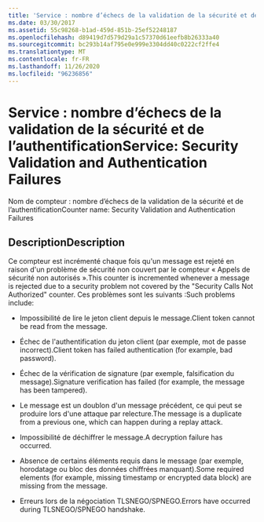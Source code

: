 ```yaml
---
title: 'Service : nombre d’échecs de la validation de la sécurité et de l’authentification'
ms.date: 03/30/2017
ms.assetid: 55c98268-b1ad-459d-851b-25ef52248187
ms.openlocfilehash: d89419d7d579d29a1c57370d61eefb8b26333a40
ms.sourcegitcommit: bc293b14af795e0e999e3304dd40c0222cf2ffe4
ms.translationtype: MT
ms.contentlocale: fr-FR
ms.lasthandoff: 11/26/2020
ms.locfileid: "96236856"
---
```

# <a name="service-security-validation-and-authentication-failures"></a><span data-ttu-id="1df32-102">Service : nombre d’échecs de la validation de la sécurité et de l’authentification</span><span class="sxs-lookup"><span data-stu-id="1df32-102">Service: Security Validation and Authentication Failures</span></span>

<span data-ttu-id="1df32-103">Nom de compteur : nombre d’échecs de la validation de la sécurité et de l’authentification</span><span class="sxs-lookup"><span data-stu-id="1df32-103">Counter name: Security Validation and Authentication Failures</span></span>  
  
## <a name="description"></a><span data-ttu-id="1df32-104">Description</span><span class="sxs-lookup"><span data-stu-id="1df32-104">Description</span></span>  

 <span data-ttu-id="1df32-105">Ce compteur est incrémenté chaque fois qu'un message est rejeté en raison d'un problème de sécurité non couvert par le compteur « Appels de sécurité non autorisés ».</span><span class="sxs-lookup"><span data-stu-id="1df32-105">This counter is incremented whenever a message is rejected due to a security problem not covered by the "Security Calls Not Authorized" counter.</span></span> <span data-ttu-id="1df32-106">Ces problèmes sont les suivants :</span><span class="sxs-lookup"><span data-stu-id="1df32-106">Such problems include:</span></span>  
  
- <span data-ttu-id="1df32-107">Impossibilité de lire le jeton client depuis le message.</span><span class="sxs-lookup"><span data-stu-id="1df32-107">Client token cannot be read from the message.</span></span>  
  
- <span data-ttu-id="1df32-108">Échec de l'authentification du jeton client (par exemple, mot de passe incorrect).</span><span class="sxs-lookup"><span data-stu-id="1df32-108">Client token has failed authentication (for example, bad password).</span></span>  
  
- <span data-ttu-id="1df32-109">Échec de la vérification de signature (par exemple, falsification du message).</span><span class="sxs-lookup"><span data-stu-id="1df32-109">Signature verification has failed (for example, the message has been tampered).</span></span>  
  
- <span data-ttu-id="1df32-110">Le message est un doublon d'un message précédent, ce qui peut se produire lors d'une attaque par relecture.</span><span class="sxs-lookup"><span data-stu-id="1df32-110">The message is a duplicate from a previous one, which can happen during a replay attack.</span></span>  
  
- <span data-ttu-id="1df32-111">Impossibilité de déchiffrer le message.</span><span class="sxs-lookup"><span data-stu-id="1df32-111">A decryption failure has occurred.</span></span>  
  
- <span data-ttu-id="1df32-112">Absence de certains éléments requis dans le message (par exemple, horodatage ou bloc des données chiffrées manquant).</span><span class="sxs-lookup"><span data-stu-id="1df32-112">Some required elements (for example, missing timestamp or encrypted data block) are missing from the message.</span></span>  
  
- <span data-ttu-id="1df32-113">Erreurs lors de la négociation TLSNEGO/SPNEGO.</span><span class="sxs-lookup"><span data-stu-id="1df32-113">Errors have occurred during TLSNEGO/SPNEGO handshake.</span></span>
